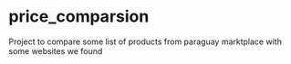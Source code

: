 # price_comparsion
Project to compare some list of products from paraguay marktplace with some websites we found
